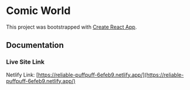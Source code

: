 # Comic World 

This project was bootstrapped with [Create React App](https://github.com/facebook/create-react-app).

## Documentation

### Live Site Link

Netlify Link: [https://reliable-puffpuff-6efeb9.netlify.app/](https://reliable-puffpuff-6efeb9.netlify.app/)

